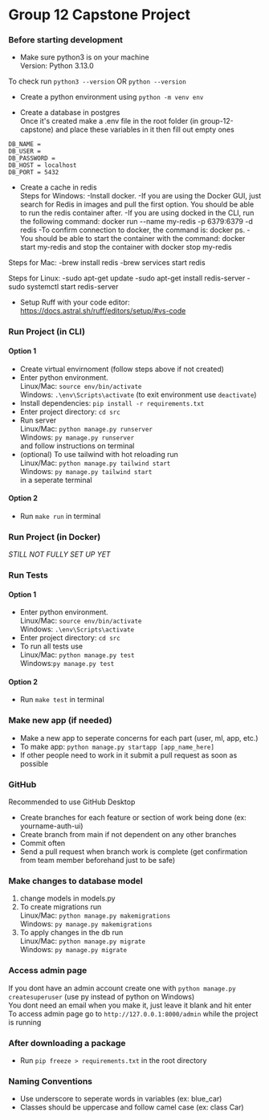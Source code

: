 # Group 12 Capstone Project

### Before starting development

- Make sure python3 is on your machine <br />
  Version: Python 3.13.0

To check run `python3 --version` OR `python --version`

- Create a python environment using `python -m venv env`

- Create a database in postgres <br />
  Once it's created make a .env file in the root folder (in group-12-capstone) and place these variables in it then fill out empty ones

```
DB_NAME =
DB_USER =
DB_PASSWORD =
DB_HOST = localhost
DB_PORT = 5432

```

- Create a cache in redis <br />
Steps for Windows:
  -Install docker.
  -If you are using the Docker GUI, just search for Redis in images and pull the first option. You should be able to run the redis container after.
  -If you are using docked in the CLI, run the following command: docker run --name my-redis -p 6379:6379 -d redis
  -To confirm connection to docker, the command is: docker ps.
  -You should be able to start the container with the command: docker start my-redis and stop the container with docker stop my-redis

Steps for Mac:
  -brew install redis
  -brew services start redis

Steps for Linux:
  -sudo apt-get update
  -sudo apt-get install redis-server
  -sudo systemctl start redis-server

- Setup Ruff with your code editor: https://docs.astral.sh/ruff/editors/setup/#vs-code

### Run Project (in CLI)

#### Option 1
- Create virtual envirnoment (follow steps above if not created)
- Enter python environment.<br /> Linux/Mac: `source env/bin/activate` <br /> Windows: `.\env\Scripts\activate` (to exit environment use `deactivate`)
- Install dependencies: `pip install -r requirements.txt`
- Enter project directory: `cd src`
- Run server<br /> Linux/Mac: `python manage.py runserver` <br /> Windows: `py manage.py runserver`<br /> and follow instructions on terminal
- (optional) To use tailwind with hot reloading run<br /> Linux/Mac: `python manage.py tailwind start`<br />Windows: `py manage.py tailwind start` <br />in a seperate terminal

#### Option 2
- Run `make run` in terminal

### Run Project (in Docker)

_STILL NOT FULLY SET UP YET_

### Run Tests
#### Option 1
- Enter python environment.<br /> Linux/Mac: `source env/bin/activate` <br /> Windows: `.\env\Scripts\activate`
- Enter project directory: `cd src`
- To run all tests use<br /> Linux/Mac: `python manage.py test`<br /> Windows:`py manage.py test`

#### Option 2
- Run `make test` in terminal

### Make new app (if needed)

- Make a new app to seperate concerns for each part (user, ml, app, etc.)
- To make app: `python manage.py startapp [app_name_here]`
- If other people need to work in it submit a pull request as soon as possible

### GitHub

Recommended to use GitHub Desktop <br/>

- Create branches for each feature or section of work being done (ex: yourname-auth-ui)
- Create branch from main if not dependent on any other branches
- Commit often
- Send a pull request when branch work is complete (get confirmation from team member beforehand just to be safe)

### Make changes to database model

1. change models in models.py
2. To create migrations run <br /> Linux/Mac: `python manage.py makemigrations` <br /> Windows: `py manage.py makemigrations`<br />
3. To apply changes in the db run <br />Linux/Mac: `python manage.py migrate` <br /> Windows: `py manage.py migrate`<br />

### Access admin page

If you dont have an admin account create one with `python manage.py createsuperuser` (use py instead of python on Windows) <br />
You dont need an email when you make it, just leave it blank and hit enter <br />
To access admin page go to `http://127.0.0.1:8000/admin` while the project is running

### After downloading a package

- Run `pip freeze > requirements.txt` in the root directory

### Naming Conventions

- Use underscore to seperate words in variables (ex: blue_car)
- Classes should be uppercase and follow camel case (ex: class Car)
